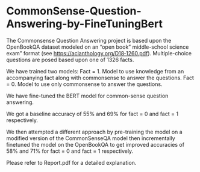 # CommonSense-Question-Answering-by-FineTuningBert

The Commonsense Question Answering project is based upon the OpenBookQA dataset modeled on an “open book” middle-school science exam” format (see https://aclanthology.org/D18‐1260.pdf). Multiple-choice questions are posed based upon one of 1326 facts.

We have trained two models:
Fact = 1. Model to use knowledge from an accompanying fact along with commonsense to answer the questions.
Fact = 0. Model to use only commonsense to answer the questions.

We have fine-tuned the BERT model for common-sense question answering.

We got a baseline accuracy of 55% and 69% for fact = 0 and fact = 1 respectively.

We then attempted a different approach by pre-training the model on a modified version of the CommonSenseQA model then incrementally finetuned the model on the OpenBookQA to get improved accuracies of 58% and 71% for fact = 0 and fact = 1 respectively.

Please refer to Report.pdf for a detailed explanation.
